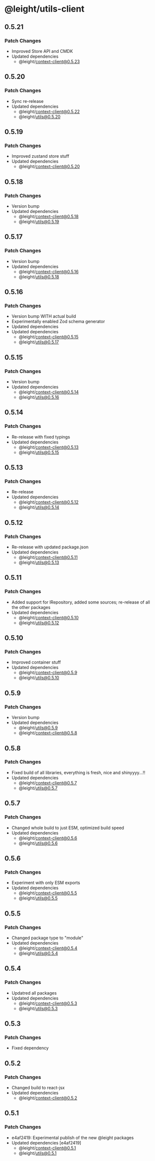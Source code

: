 # @leight/utils-client

## 0.5.21

### Patch Changes

- Improved Store API and CMDK
- Updated dependencies
    - @leight/context-client@0.5.23

## 0.5.20

### Patch Changes

- Sync re-release
- Updated dependencies
    - @leight/context-client@0.5.22
    - @leight/utils@0.5.20

## 0.5.19

### Patch Changes

- Improved zustand store stuff
- Updated dependencies
    - @leight/context-client@0.5.20

## 0.5.18

### Patch Changes

- Version bump
- Updated dependencies
    - @leight/context-client@0.5.18
    - @leight/utils@0.5.19

## 0.5.17

### Patch Changes

- Version bump
- Updated dependencies
    - @leight/context-client@0.5.16
    - @leight/utils@0.5.18

## 0.5.16

### Patch Changes

- Version bump WITH actual build
- Experimentally enabled Zod schema generator
- Updated dependencies
- Updated dependencies
    - @leight/context-client@0.5.15
    - @leight/utils@0.5.17

## 0.5.15

### Patch Changes

- Version bump
- Updated dependencies
    - @leight/context-client@0.5.14
    - @leight/utils@0.5.16

## 0.5.14

### Patch Changes

- Re-release with fixed typings
- Updated dependencies
    - @leight/context-client@0.5.13
    - @leight/utils@0.5.15

## 0.5.13

### Patch Changes

- Re-release
- Updated dependencies
    - @leight/context-client@0.5.12
    - @leight/utils@0.5.14

## 0.5.12

### Patch Changes

- Re-release with updated package.json
- Updated dependencies
    - @leight/context-client@0.5.11
    - @leight/utils@0.5.13

## 0.5.11

### Patch Changes

- Added support for IRepository, added some sources; re-release of all the other packages
- Updated dependencies
    - @leight/context-client@0.5.10
    - @leight/utils@0.5.12

## 0.5.10

### Patch Changes

- Improved container stuff
- Updated dependencies
    - @leight/context-client@0.5.9
    - @leight/utils@0.5.10

## 0.5.9

### Patch Changes

- Version bump
- Updated dependencies
    - @leight/utils@0.5.9
    - @leight/context-client@0.5.8

## 0.5.8

### Patch Changes

- Fixed build of all libraries, everything is fresh, nice and shinyyyy...!!
- Updated dependencies
    - @leight/context-client@0.5.7
    - @leight/utils@0.5.7

## 0.5.7

### Patch Changes

- Changed whole build to just ESM, optimized build speed
- Updated dependencies
    - @leight/context-client@0.5.6
    - @leight/utils@0.5.6

## 0.5.6

### Patch Changes

- Experiment with only ESM exports
- Updated dependencies
    - @leight/context-client@0.5.5
    - @leight/utils@0.5.5

## 0.5.5

### Patch Changes

- Changed package type to "module"
- Updated dependencies
    - @leight/context-client@0.5.4
    - @leight/utils@0.5.4

## 0.5.4

### Patch Changes

- Updatred all packages
- Updated dependencies
    - @leight/context-client@0.5.3
    - @leight/utils@0.5.3

## 0.5.3

### Patch Changes

- Fixed dependency

## 0.5.2

### Patch Changes

- Changed build to react-jsx
- Updated dependencies
    - @leight/context-client@0.5.2

## 0.5.1

### Patch Changes

- e4af2419: Experimental publish of the new @leight packages
- Updated dependencies [e4af2419]
    - @leight/context-client@0.5.1
    - @leight/utils@0.5.1
